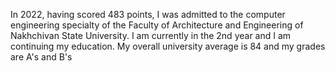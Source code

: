 In 2022, having scored 483 points, I was admitted to the computer engineering specialty of 
the Faculty of Architecture and Engineering of Nakhchivan State University.
I am currently in the 2nd year and I am continuing my education. 
My overall university average is 84 and my grades are A's and B's
